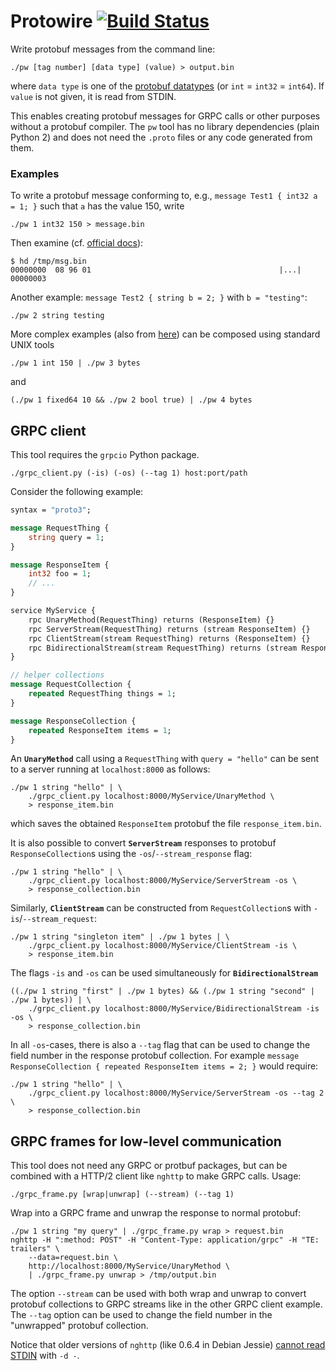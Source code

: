 

# Protowire [![Build Status](https://travis-ci.org/oseiskar/protowire.svg?branch=master)](https://travis-ci.org/oseiskar/protowire)

Write protobuf messages from the command line:

    ./pw [tag number] [data type] (value) > output.bin
        
where `data type` is one of the [protobuf datatypes](https://developers.google.com/protocol-buffers/docs/proto3#scalar) (or `int` = `int32` = `int64`). If `value` is not given, it is read from STDIN.

This enables creating protobuf messages for GRPC calls or other purposes without a protobuf compiler. The `pw` tool has no library dependencies (plain Python 2) and does not need the `.proto` files or any code generated from them.

### Examples

To write a protobuf message conforming to, e.g., `message Test1 { int32 a = 1; }` such that `a` has the value 150, write

    ./pw 1 int32 150 > message.bin

Then examine (cf. [official docs](https://developers.google.com/protocol-buffers/docs/encoding#simple)):
        
    $ hd /tmp/msg.bin
    00000000  08 96 01                                          |...|
    00000003

Another example: `message Test2 { string b = 2; }` with `b = "testing"`:

    ./pw 2 string testing

More complex examples (also from [here](https://developers.google.com/protocol-buffers/docs/encoding#embedded)) can be composed using standard UNIX tools

    ./pw 1 int 150 | ./pw 3 bytes
        
and

    (./pw 1 fixed64 10 && ./pw 2 bool true) | ./pw 4 bytes

## GRPC client

This tool requires the `grpcio` Python package.

    ./grpc_client.py (-is) (-os) (--tag 1) host:port/path

Consider the following example:

```protobuf
syntax = "proto3";

message RequestThing {
    string query = 1;
}

message ResponseItem {
    int32 foo = 1;
    // ...
}

service MyService {
    rpc UnaryMethod(RequestThing) returns (ResponseItem) {}
    rpc ServerStream(RequestThing) returns (stream ResponseItem) {}
    rpc ClientStream(stream RequestThing) returns (ResponseItem) {}
    rpc BidirectionalStream(stream RequestThing) returns (stream ResponseItem) {}
}

// helper collections
message RequestCollection {
    repeated RequestThing things = 1;
}

message ResponseCollection {
    repeated ResponseItem items = 1;
}
```

An **`UnaryMethod`** call using a `RequestThing` with `query = "hello"` can be sent to a server running at `localhost:8000` as follows:

    ./pw 1 string "hello" | \
        ./grpc_client.py localhost:8000/MyService/UnaryMethod \
        > response_item.bin
            
which saves the obtained `ResponseItem` protobuf the file `response_item.bin`.

It is also possible to convert **`ServerStream`** responses to protobuf `ResponseCollection`s using the `-os`/`--stream_response` flag:

    ./pw 1 string "hello" | \
        ./grpc_client.py localhost:8000/MyService/ServerStream -os \
        > response_collection.bin

Similarly, **`ClientStream`** can be constructed from `RequestCollection`s with `-is`/`--stream_request`:

    ./pw 1 string "singleton item" | ./pw 1 bytes | \
        ./grpc_client.py localhost:8000/MyService/ClientStream -is \
        > response_item.bin

The flags `-is` and `-os` can be used simultaneously for **`BidirectionalStream`**

    ((./pw 1 string "first" | ./pw 1 bytes) && (./pw 1 string "second" | ./pw 1 bytes)) | \
        ./grpc_client.py localhost:8000/MyService/BidirectionalStream -is -os \
        > response_collection.bin

In all `-os`-cases, there is also a `--tag` flag that can be used to change the field number in the response protobuf collection. For example `message ResponseCollection { repeated ResponseItem items = 2; }` would require:

    ./pw 1 string "hello" | \
        ./grpc_client.py localhost:8000/MyService/ServerStream -os --tag 2 \
        > response_collection.bin

## GRPC frames for low-level communication

This tool does not need any GRPC or protbuf packages, but can be combined with a HTTP/2 client like `nghttp` to make GRPC calls.
Usage:

    ./grpc_frame.py [wrap|unwrap] (--stream) (--tag 1)

Wrap into a GRPC frame and unwrap the response to normal protobuf:

    ./pw 1 string "my query" | ./grpc_frame.py wrap > request.bin
    nghttp -H ":method: POST" -H "Content-Type: application/grpc" -H "TE: trailers" \
        --data=request.bin \
        http://localhost:8000/MyService/UnaryMethod \
        | ./grpc_frame.py unwrap > /tmp/output.bin

The option `--stream` can be used with both wrap and unwrap to convert protobuf collections to GRPC streams like in the other GRPC client example. The `--tag` option can be used to change the field number in the "unwrapped" protobuf collection.

Notice that older versions of `nghttp` (like 0.6.4 in Debian Jessie) [cannot read STDIN](https://github.com/nghttp2/nghttp2/issues/133) with `-d -`.

